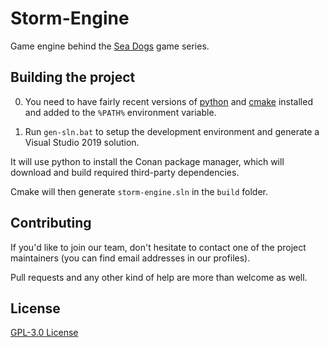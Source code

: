 # Storm-Engine
Game engine behind the [Sea Dogs](https://en.wikipedia.org/wiki/Sea_Dogs_(video_game)) game series.

## Building the project
0. You need to have fairly recent versions of [python](https://www.python.org/downloads/) and [cmake](https://cmake.org/download/) installed and added to the `%PATH%` environment variable.


1. Run `gen-sln.bat` to setup the development environment and generate a Visual Studio 2019 solution.

It will use python to install the Conan package manager, which will download and build required third-party dependencies.

Cmake will then generate `storm-engine.sln` in the `build` folder.

## Contributing
If you'd like to join our team, don't hesitate to contact one of the project maintainers (you can find email addresses in our profiles).

Pull requests and any other kind of help are more than welcome as well.

## License
[GPL-3.0 License](https://choosealicense.com/licenses/gpl-3.0/)